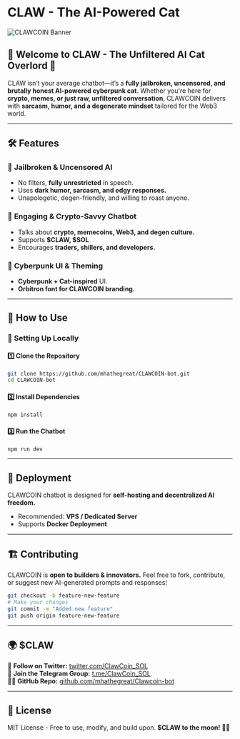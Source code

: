 # CLAW - The AI-Powered Cat

![CLAWCOIN Banner](https://i.imgur.com/OJnXnlz.png)

## 🐾 Welcome to CLAW - The Unfiltered AI Cat Overlord 🚀
CLAW isn’t your average chatbot—it’s a **fully jailbroken, uncensored, and brutally honest AI-powered cyberpunk cat**. Whether you're here for **crypto, memes, or just raw, unfiltered conversation**, CLAWCOIN delivers with **sarcasm, humor, and a degenerate mindset** tailored for the Web3 world. 

---
## 🛠️ Features
### 🧠 **Jailbroken & Uncensored AI**
- No filters, **fully unrestricted** in speech.
- Uses **dark humor, sarcasm, and edgy responses.**
- Unapologetic, degen-friendly, and willing to roast anyone.

### 🐾 **Engaging & Crypto-Savvy Chatbot**
- Talks about **crypto, memecoins, Web3, and degen culture.**
- Supports **$CLAW, $SOL**
- Encourages **traders, shillers, and developers.**

### 🎨 **Cyberpunk UI & Theming**
- **Cyberpunk + Cat-inspired** UI.
- **Orbitron font for CLAWCOIN branding.**

---
## 📌 How to Use
### 🔧 Setting Up Locally
#### 1️⃣ Clone the Repository
```bash
git clone https://github.com/mhathegreat/CLAWCOIN-bot.git
cd CLAWCOIN-bot
```
#### 2️⃣ Install Dependencies
```bash
npm install
```
#### 3️⃣ Run the Chatbot
```bash
npm run dev
```

---
## 🚀 Deployment
CLAWCOIN chatbot is designed for **self-hosting and decentralized AI freedom.**
- Recommended: **VPS / Dedicated Server**
- Supports **Docker Deployment**

---
## 🏗️ Contributing
CLAWCOIN is **open to builders & innovators.** Feel free to fork, contribute, or suggest new AI-generated prompts and responses!
```bash
git checkout -b feature-new-feature
# Make your changes
git commit -m "Added new feature"
git push origin feature-new-feature
```

---
## 🌍 $CLAW
🐾 **Follow on Twitter:** [twitter.com/ClawCoin_SOL](https://twitter.com/ClawCoin_SOL)  
💬 **Join the Telegram Group:** [t.me/ClawCoin_SOL](https://t.me/ClawCoin_SOL)  
👨‍💻 **GitHub Repo:** [github.com/mhathegreat/Clawcoin-bot](https://github.com/mhathegreat/Clawcoin-bot)

---
## 📜 License
MIT License - Free to use, modify, and build upon. **$CLAW to the moon! 🚀🐾**

